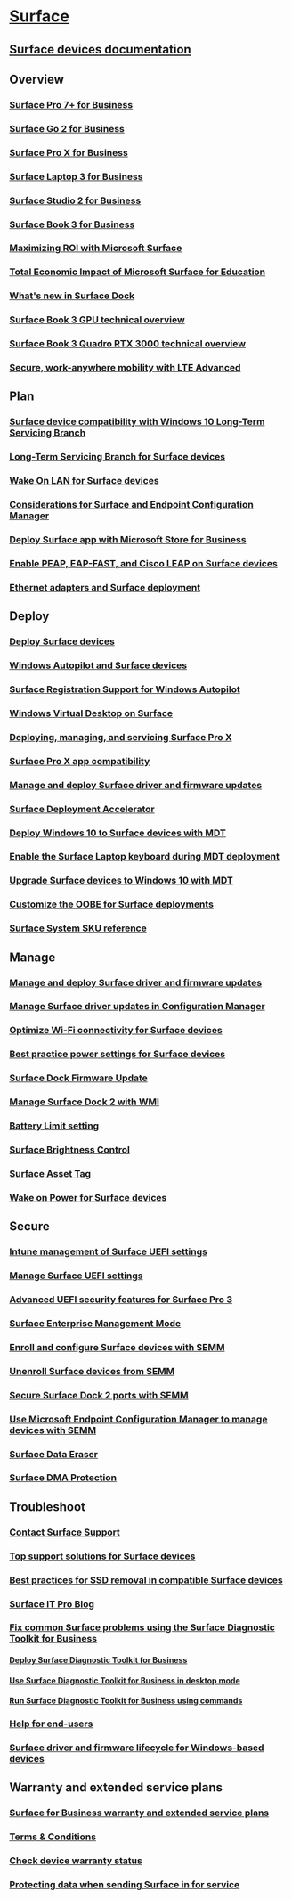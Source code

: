 # [Surface](index.yml)

## [Surface devices documentation](get-started.yml)

## Overview

### [Surface Pro 7+ for Business](https://www.microsoft.com/surface/business/surface-pro-7-plus)
### [Surface Go 2 for Business](https://www.microsoft.com/surface/business/surface-go-2)
### [Surface Pro X for Business](https://www.microsoft.com/surface/business/surface-pro-x)
### [Surface Laptop 3 for Business](https://www.microsoft.com/surface/business/surface-laptop-3)
### [Surface Studio 2 for Business](https://www.microsoft.com/surface/business/surface-studio-2)
### [Surface Book 3 for Business](https://www.microsoft.com/surface/business/surface-book-3)
### [Maximizing ROI with Microsoft Surface](forrester-tei-study.md)
### [Total Economic Impact of Microsoft Surface for Education](forrester-tei-edu-study.md)
### [What's new in Surface Dock](surface-dock-whats-new.md)
### [Surface Book 3 GPU technical overview](surface-book-GPU-overview.md)
### [Surface Book 3 Quadro RTX 3000 technical overview](surface-book-quadro.md)
### [Secure, work-anywhere mobility with LTE Advanced](https://www.microsoft.com/surface/business/lte-laptops-and-tablets)

## Plan

### [Surface device compatibility with Windows 10 Long-Term Servicing Branch](surface-device-compatibility-with-windows-10-ltsc.md)
### [Long-Term Servicing Branch for Surface devices](ltsb-for-surface.md)
### [Wake On LAN for Surface devices](wake-on-lan-for-surface-devices.md)
### [Considerations for Surface and Endpoint Configuration Manager](considerations-for-surface-and-system-center-configuration-manager.md)
### [Deploy Surface app with Microsoft Store for Business](deploy-surface-app-with-windows-store-for-business.md)
### [Enable PEAP, EAP-FAST, and Cisco LEAP on Surface devices](enable-peap-eap-fast-and-cisco-leap-on-surface-devices.md)
### [Ethernet adapters and Surface deployment](ethernet-adapters-and-surface-device-deployment.md)

## Deploy

### [Deploy Surface devices](deploy.md)
### [Windows Autopilot and Surface devices](windows-autopilot-and-surface-devices.md)
### [Surface Registration Support for Windows Autopilot](surface-autopilot-registration-support.md)
### [Windows Virtual Desktop on Surface](windows-virtual-desktop-surface.md)
### [Deploying, managing, and servicing Surface Pro X](surface-pro-arm-app-management.md)
### [Surface Pro X app compatibility](surface-pro-arm-app-performance.md)
### [Manage and deploy Surface driver and firmware updates](manage-surface-driver-and-firmware-updates.md)
### [Surface Deployment Accelerator](microsoft-surface-deployment-accelerator.md)
### [Deploy Windows 10 to Surface devices with MDT](deploy-windows-10-to-surface-devices-with-mdt.md)
### [Enable the Surface Laptop keyboard during MDT deployment](enable-surface-keyboard-for-windows-pe-deployment.md)
### [Upgrade Surface devices to Windows 10 with MDT](upgrade-surface-devices-to-windows-10-with-mdt.md)
### [Customize the OOBE for Surface deployments](customize-the-oobe-for-surface-deployments.md)
### [Surface System SKU reference](surface-system-sku-reference.md)

## Manage

### [Manage and deploy Surface driver and firmware updates](manage-surface-driver-and-firmware-updates.md)
### [Manage Surface driver updates in Configuration Manager](manage-surface-driver-updates-configuration-manager.md)
### [Optimize Wi-Fi connectivity for Surface devices](surface-wireless-connect.md)
### [Best practice power settings for Surface devices](maintain-optimal-power-settings-on-Surface-devices.md)
### [Surface Dock Firmware Update](surface-dock-firmware-update.md)
### [Manage Surface Dock 2 with WMI](surface-dock2-wmi.md)
### [Battery Limit setting](battery-limit.md)
### [Surface Brightness Control](microsoft-surface-brightness-control.md)
### [Surface Asset Tag](assettag.md)
### [Wake on Power for Surface devices](wake-on-power-for-surface.md)

## Secure

### [Intune management of Surface UEFI settings](surface-manage-dfci-guide.md)
### [Manage Surface UEFI settings](manage-surface-uefi-settings.md)
### [Advanced UEFI security features for Surface Pro 3](advanced-uefi-security-features-for-surface-pro-3.md)
### [Surface Enterprise Management Mode](surface-enterprise-management-mode.md)
### [Enroll and configure Surface devices with SEMM](enroll-and-configure-surface-devices-with-semm.md)
### [Unenroll Surface devices from SEMM](unenroll-surface-devices-from-semm.md)
### [Secure Surface Dock 2 ports with SEMM](secure-surface-dock-ports-semm.md)
### [Use Microsoft Endpoint Configuration Manager to manage devices with SEMM](use-system-center-configuration-manager-to-manage-devices-with-semm.md)
### [Surface Data Eraser](microsoft-surface-data-eraser.md)
### [Surface DMA Protection](dma-protect.md)

## Troubleshoot
### [Contact Surface Support](contact-surface-support.md)
### [Top support solutions for Surface devices](support-solutions-surface.md)
### [Best practices for SSD removal in compatible Surface devices](surface-ssd-removal-guide.md)
### [Surface IT Pro Blog](https://techcommunity.microsoft.com/t5/surface-it-pro-blog/bg-p/SurfaceITPro)
### [Fix common Surface problems using the Surface Diagnostic Toolkit for Business](surface-diagnostic-toolkit-for-business-intro.md)
#### [Deploy Surface Diagnostic Toolkit for Business](surface-diagnostic-toolkit-business.md)
#### [Use Surface Diagnostic Toolkit for Business in desktop mode](surface-diagnostic-toolkit-desktop-mode.md)
#### [Run Surface Diagnostic Toolkit for Business using commands](surface-diagnostic-toolkit-command-line.md)
### [Help for end-users](https://support.microsoft.com/products/surface-devices)
### [Surface driver and firmware lifecycle for Windows-based devices](surface-driver-firmware-lifecycle-support.md)

## Warranty and extended service plans
### [Surface for Business warranty and extended service plans](https://www.microsoft.com/surface/business/warranty-service-offerings-and-support)
### [Terms & Conditions](https://support.microsoft.com/help/4493926/warranties-extended-service-plans-and-terms-conditions-for-your-device)
### [Check device warranty status](https://mybusinessservice.surface.com/)
### [Protecting data when sending Surface in for service](https://support.microsoft.com/help/4023508/surface-faq-protecting-your-data-service)